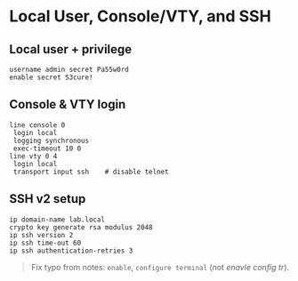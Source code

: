 # Local User, Console/VTY, and SSH

## Local user + privilege
```text
username admin secret Pa55w0rd
enable secret S3cure!
```

## Console & VTY login
```text
line console 0
 login local
 logging synchronous
 exec-timeout 10 0
line vty 0 4
 login local
 transport input ssh    # disable telnet
```

## SSH v2 setup
```text
ip domain-name lab.local
crypto key generate rsa modulus 2048
ip ssh version 2
ip ssh time-out 60
ip ssh authentication-retries 3
```

> Fix typo from notes: `enable`, `configure terminal` (not *enavle config tr*).
